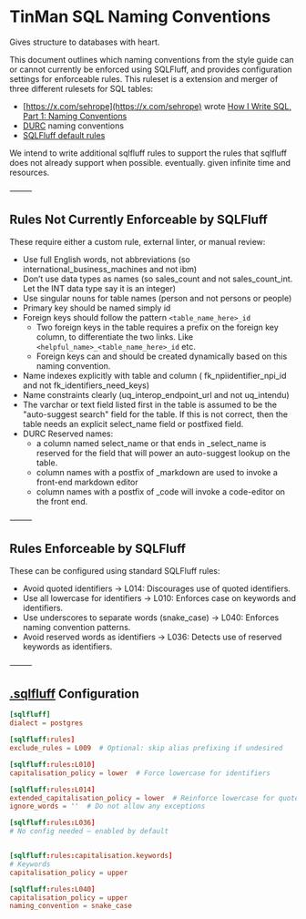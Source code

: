 TinMan SQL Naming Conventions
=========

Gives structure to databases with heart. 

This document outlines which naming conventions from the style guide can or cannot currently be enforced using SQLFluff, and provides configuration settings for enforceable rules. This ruleset is a extension and merger of three different rulesets for SQL tables: 

* [https://x.com/sehrope](https://x.com/sehrope) wrote [How I Write SQL, Part 1: Naming Conventions](https://launchbylunch.com/posts/2014/Feb/16/sql-naming-conventions/)
* [DURC](https://github.com/ftrotter/durc_is_crud) naming conventions
* [SQLFluff default rules](https://docs.sqlfluff.com/en/stable/configuration/default_configuration.html)

We intend to write additional sqlfluff rules to support the rules that sqlfluff does not already support when possible. eventually. given infinite time and resources.

⸻

Rules Not Currently Enforceable by SQLFluff
------

These require either a custom rule, external linter, or manual review:

* Use full English words, not abbreviations (so international_business_machines and not ibm)
* Don’t use data types as names (so sales_count and not sales_count_int. Let the INT data type say it is an integer)
* Use singular nouns for table names (person and not persons or people)
* Primary key should be named simply id
* Foreign keys should follow the pattern `<table_name_here>_id`
  * Two foreign keys in the table requires a prefix on the foreign key column, to differentiate the two links. Like `<helpful_name>_<table_name_here>_id` etc.
  * Foreign keys can and should be created dynamically based on this naming convention.
* Name indexes explicitly with table and column ( fk_npiidentifier_npi_id and not fk_identifiers_need_keys)
* Name constraints clearly (uq_interop_endpoint_url and not uq_intendu)
* The varchar or text field listed first in the table is assumed to be the "auto-suggest search" field for the table. If this is not correct, then the table needs an explicit select_name field or postfixed field.
* DURC Reserved names:
  * a column named select_name or that ends in \_select_name is reserved for the field that will power an auto-suggest lookup on the table.
  * column names with a postfix of _markdown are used to invoke a front-end markdown editor
  * column names with a postfix of _code will invoke a code-editor on the front end.

⸻

Rules Enforceable by SQLFluff
------

These can be configured using standard SQLFluff rules:
* Avoid quoted identifiers → L014: Discourages use of quoted identifiers.
* Use all lowercase for identifiers → L010: Enforces case on keywords and identifiers.
* Use underscores to separate words (snake_case) → L040: Enforces naming convention patterns.
* Avoid reserved words as identifiers → L036: Detects use of reserved keywords as identifiers.

⸻

[.sqlfluff](.sqlfluff) Configuration
----

```conf
[sqlfluff]
dialect = postgres

[sqlfluff:rules]
exclude_rules = L009  # Optional: skip alias prefixing if undesired

[sqlfluff:rules:L010]
capitalisation_policy = lower  # Force lowercase for identifiers

[sqlfluff:rules:L014]
extended_capitalisation_policy = lower  # Reinforce lowercase for quoted identifiers
ignore_words = ''  # Do not allow any exceptions

[sqlfluff:rules:L036]
# No config needed — enabled by default


[sqlfluff:rules:capitalisation.keywords]
# Keywords
capitalisation_policy = upper

[sqlfluff:rules:L040]
capitalisation_policy = upper
naming_convention = snake_case
```
